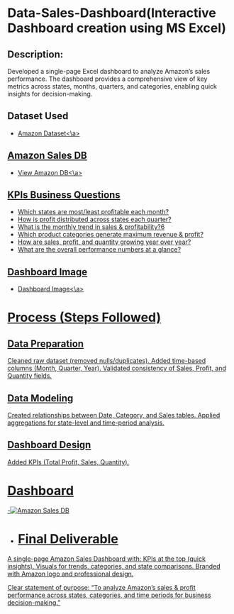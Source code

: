 # Data-Sales-Dashboard(Interactive Dashboard creation using MS Excel)
## Description:
Developed a single-page Excel dashboard to analyze Amazon’s sales performance. The dashboard provides a comprehensive view of key metrics across states, months, quarters, and categories, enabling quick insights for decision-making.

## Dataset Used

- <a href="https://github.com/Kajal1985/Data-Sales-Dashboard/blob/main/AMAZON%20DATA-SET%20USED.xlsx">Amazon Dataset<\a>

## Amazon Sales DB
- <a href="https://github.com/Kajal1985/Data-Sales-Dashboard/blob/main/Amazon%20Data_%20Sales%20Dashboard.xlsx">View Amazon DB<\a>
  

## KPIs Business Questions 
- Which states are most/least profitable each month?
- How is profit distributed across states each quarter?
- What is the monthly trend in sales & profitability?6
- Which product categories generate maximum revenue & profit?
- How are sales, profit, and quantity growing year over year?
- What are the overall performance numbers at a glance?

## Dashboard Image

-  <a href="https://github.com/Kajal1985/Data-Sales-Dashboard/blob/main/Amazon%20Sales%20DB.jpg">Dashboard Image<\a>

# Process (Steps Followed)
## Data Preparation
Cleaned raw dataset (removed nulls/duplicates).
Added time-based columns (Month, Quarter, Year).
Validated consistency of Sales, Profit, and Quantity fields.
## Data Modeling
Created relationships between Date, Category, and Sales tables.
Applied aggregations for state-level and time-period analysis.
## Dashboard Design
Added KPIs (Total Profit, Sales, Quantity).


# Dashboard 

-![Amazon Sales DB](https://github.com/user-attachments/assets/6a151529-872d-4d48-9909-dd7c18a8fe45)

- # Final Deliverable
A single-page Amazon Sales Dashboard with:
KPIs at the top (quick insights).
Visuals for trends, categories, and state comparisons.
Branded with Amazon logo and professional design.

Clear statement of purpose: “To analyze  Amazon’s sales & profit performance across states, categories, and time periods for business decision-making.”

